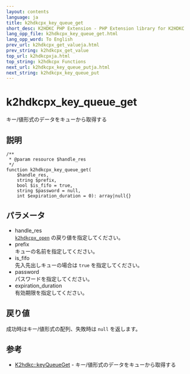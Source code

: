 ```yaml
---
layout: contents
language: ja
title: k2hdkcpx_key_queue_get
short_desc: K2HDKC PHP Extension - PHP Extension library for K2HDKC
lang_opp_file: k2hdkcpx_key_queue_get.html
lang_opp_word: To English
prev_url: k2hdkcpx_get_valueja.html
prev_string: k2hdkcpx_get_value
top_url: k2hdkcpxja.html
top_string: k2hdkcpx Functions
next_url: k2hdkcpx_key_queue_putja.html
next_string: k2hdkcpx_key_queue_put
---
```


# k2hdkcpx_key_queue_get
キー/値形式のデータをキューから取得する

## 説明

```
/**
 * @param resource $handle_res
 */
function k2hdkcpx_key_queue_get(
    $handle_res,
    string $prefix,
    bool $is_fifo = true,
    string $password = null,
    int $expiration_duration = 0): array|null{}
```

## パラメータ
- handle_res  
[`k2hdkcpx_open`](k2hdkcpx_openja.html) の戻り値を指定してください。
- prefix  
キューの名前を指定してください。
- is_fifo  
先入先出しキューの場合は `true` を指定してください。
- password  
パスワードを指定してください。
- expiration_duration  
有効期限を指定してください。


## 戻り値
成功時はキー/値形式の配列、失敗時は `null` を返します。

## 参考
- [K2hdkc::keyQueueGet](k2hdkc_class_keyqueuegetja.html) - キー/値形式のデータをキューから取得する

